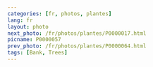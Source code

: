 ```yaml
---
categories: [fr, photos, plantes]
lang: fr
layout: photo
next_photo: /fr/photos/plantes/P0000017.html
picname: P0000057
prev_photo: /fr/photos/plantes/P0000064.html
tags: [Bank, Trees]
---
```


